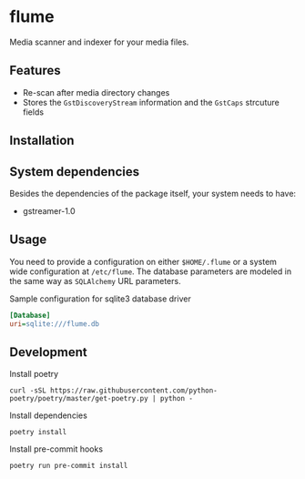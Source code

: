 # flume
Media scanner and indexer for your media files.

## Features
* Re-scan after media directory changes
* Stores the `GstDiscoveryStream` information and the `GstCaps` strcuture fields

## Installation

## System dependencies
Besides the dependencies of the package itself, your system needs to have:
* gstreamer-1.0

## Usage
You need to provide a configuration on either `$HOME/.flume` or a system wide configuration at `/etc/flume`. The database parameters are modeled in the same way as `SQLAlchemy` URL parameters.

Sample configuration for sqlite3 database driver
```ini
[Database]
uri=sqlite:///flume.db
```

## Development
Install poetry
```
curl -sSL https://raw.githubusercontent.com/python-poetry/poetry/master/get-poetry.py | python -
```
Install dependencies
```
poetry install
```
Install pre-commit hooks
```
poetry run pre-commit install
```
